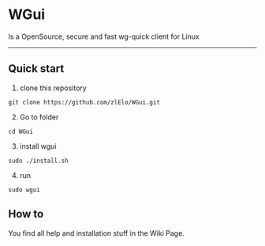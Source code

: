 # WGui

Is a OpenSource, secure and fast wg-quick client for Linux

---------------------------------------------------

## Quick start
1. clone this repository
```
git clone https://github.com/zlElo/WGui.git
```

2. Go to folder
```
cd WGui
```

3. install wgui
```
sudo ./install.sh
```

4. run
```
sudo wgui
```

## How to

You find all help and installation stuff in the Wiki Page.
